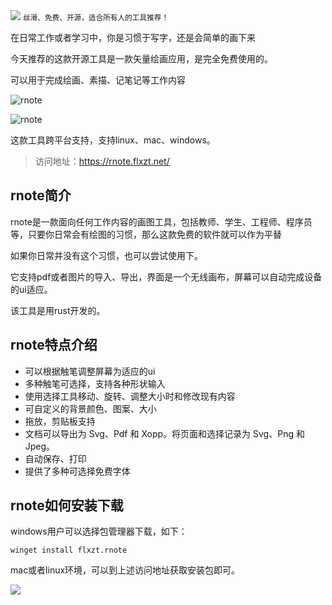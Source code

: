 <img src="/assets/image/240809-rnote-1.png">
<small>丝滑、免费、开源，适合所有人的工具推荐！</small>

在日常工作或者学习中，你是习惯于写字，还是会简单的画下来

今天推荐的这款开源工具是一款矢量绘画应用，是完全免费使用的。

可以用于完成绘画、素描、记笔记等工作内容

![rnote](/assets/image/240809-rnote.png)

![rnote](/assets/image/240809-rnote-1.png)

这款工具跨平台支持，支持linux、mac、windows。

>访问地址：https://rnote.flxzt.net/

## rnote简介

rnote是一款面向任何工作内容的画图工具，包括教师、学生、工程师、程序员等，只要你日常会有绘图的习惯，那么这款免费的软件就可以作为平替

如果你日常并没有这个习惯，也可以尝试使用下。

它支持pdf或者图片的导入、导出，界面是一个无线画布，屏幕可以自动完成设备的ui适应。

该工具是用rust开发的。

## rnote特点介绍

- 可以根据触笔调整屏幕为适应的ui
- 多种触笔可选择，支持各种形状输入
- 使用选择工具移动、旋转、调整大小时和修改现有内容
- 可自定义的背景颜色、图案、大小
- 拖放，剪贴板支持
- 文档可以导出为 Svg、Pdf 和 Xopp。将页面和选择记录为 Svg、Png 和 Jpeg。
- 自动保存、打印
- 提供了多种可选择免费字体

## rnote如何安装下载

windows用户可以选择包管理器下载，如下：

```
winget install flxzt.rnote
```

mac或者linux环境，可以到上述访问地址获取安装包即可。

![](/assets/image/240809-rnote-3.png)